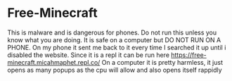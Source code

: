 # Free-Minecraft
This is malware and is dangerous for phones.
Do not run this unless you know what you are doing.
It is safe on a computer but DO NOT RUN ON A PHONE.
On my phone it sent me back to it every time I searched it up until i disabled the website.
Since it is a repl it can be run here
https://free-minecraft.micahmaphet.repl.co/
On a computer it is pretty harmless, it just opens as many popups as the cpu will allow and also opens itself rappidly
